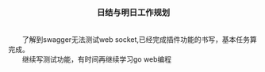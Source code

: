 <center><h3>日结与明日工作规划</h3></center>
<br/>
&emsp;&emsp;了解到swagger无法测试web socket,已经完成插件功能的书写，基本任务算完成。
<br/>
&emsp;&emsp;继续写测试功能，有时间再继续学习go web编程